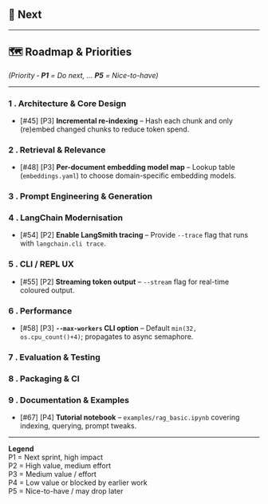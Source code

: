 ## 🚀 Next


---

## 🗺️ Roadmap & Priorities
*(Priority ‑ **P1** = Do next, … **P5** = Nice-to-have)*

---


### 1 . Architecture & Core Design
- [#45] [P3] **Incremental re-indexing** – Hash each chunk and only (re)embed changed chunks to reduce token spend.

### 2 . Retrieval & Relevance
- [#48] [P3] **Per-document embedding model map** – Lookup table (`embeddings.yaml`) to choose domain-specific embedding models.

### 3 . Prompt Engineering & Generation

### 4 . LangChain Modernisation
- [#54] [P2] **Enable LangSmith tracing** – Provide `--trace` flag that runs with `langchain.cli trace`.

### 5 . CLI / REPL UX
- [#55] [P2] **Streaming token output** – `--stream` flag for real-time coloured output.

### 6 . Performance
- [#58] [P3] **`--max-workers` CLI option** – Default `min(32, os.cpu_count()+4)`; propagates to async semaphore.

### 7 . Evaluation & Testing


### 8 . Packaging & CI


### 9 . Documentation & Examples
- [#67] [P4] **Tutorial notebook** – `examples/rag_basic.ipynb` covering indexing, querying, prompt tweaks.

---

**Legend**  
P1 = Next sprint, high impact  
P2 = High value, medium effort  
P3 = Medium value / effort  
P4 = Low value or blocked by earlier work  
P5 = Nice-to-have / may drop later
